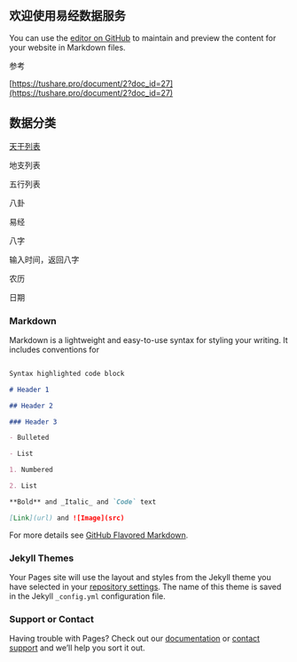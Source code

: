 ## 欢迎使用易经数据服务 

You can use the [editor on GitHub](https://github.com/ichingstudent/ichingstudent.github.io/edit/pages/README.md) to maintain and preview the content for your website in Markdown files. 


参考 

[https://tushare.pro/document/2?doc_id=27](https://tushare.pro/document/2?doc_id=27)

## 数据分类 

[天干列表](/docs/basic_data.md)

地支列表 

五行列表 

八卦 

易经 



八字 

输入时间，返回八字 

农历 

日期 



### Markdown 

Markdown is a lightweight and easy-to-use syntax for styling your writing. It includes conventions for 

```markdown 

Syntax highlighted code block 

# Header 1 

## Header 2 

### Header 3 

- Bulleted 

- List 

1. Numbered 

2. List 

**Bold** and _Italic_ and `Code` text 

[Link](url) and ![Image](src) 

``` 

For more details see [GitHub Flavored Markdown](https://guides.github.com/features/mastering-markdown/). 

### Jekyll Themes 

Your Pages site will use the layout and styles from the Jekyll theme you have selected in your [repository settings](https://github.com/ichingstudent/ichingstudent.github.io/settings). The name of this theme is saved in the Jekyll `_config.yml` configuration file. 

### Support or Contact 

Having trouble with Pages? Check out our [documentation](https://help.github.com/categories/github-pages-basics/) or [contact support](https://github.com/contact) and we’ll help you sort it out. 


